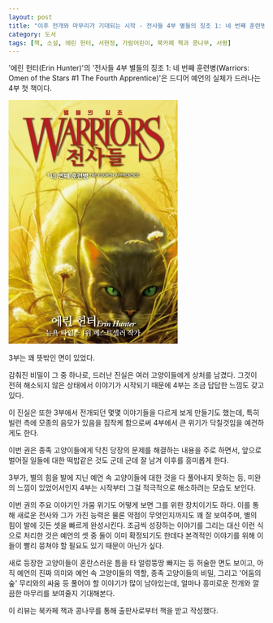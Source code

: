 ```yaml
---
layout: post
title: "이후 전개와 마무리가 기대되는 시작 - 전사들 4부 별들의 징조 1: 네 번째 훈련병"
category: 도서
tags: [책, 소설, 에린 헌터, 서현정, 가람어린이, 북카페 책과 콩나무, 서평]
---
```


'에린 헌터(Erin Hunter)'의
'전사들 4부 별들의 징조 1: 네 번째 훈련병(Warriors: Omen of the Stars #1 The Fourth Apprentice)'은
드디어 예언의 실체가 드러나는 4부 첫 책이다.

![표지](/images/warriors-4-omen-of-the-stars-1-the-fourth-apprentice-book-h480.jpg)

3부는 꽤 뜻밖인 면이 있었다.

감춰진 비밀이 그 중 하나로, 드러난 진실은 여러 고양이들에게 상처를 남겼다.
그것이 전혀 해소되지 않은 상태에서 이야기가 시작되기 때문에
4부는 조금 답답한 느낌도 갖고 있다.

이 진실은 또한 3부에서 전개되던 몇몇 이야기들을 다르게 보게 만들기도 했는데,
특히 빌런 측에 모종의 음모가 있음을 짐작케 함으로써
4부에서 큰 위기가 닥칠것임을 예견하게도 한다.

이번 권은 종족 고양이들에게 닥친 당장의 문제를 해결하는 내용을 주로 하면서,
앞으로 벌어질 일들에 대한 떡밥같은 것도 군데 군데 잘 남겨
이후를 흥미롭게 한다.

3부가, 별의 힘을 발에 지닌 예언 속 고양이들에 대한 것을 다 풀어내지 못하는 등,
미완의 느낌이 있었어서인지
4부는 시작부터 그걸 적극적으로 해소하려는 모습도 보인다.

이번 권의 주요 이야기인 가뭄 위기도 어떻게 보면 그를 위한 장치이기도 하다.
이를 통해 새로운 전사와 그가 가진 능력은 물론 약점이 무엇인지까지도 꽤 잘 보여주며,
별의 힘이 발에 깃든 셋을 빠르게 완성시킨다.
조금씩 성장하는 이야기를 그리는 대신 이런 식으로 처리한 것은
예언의 셋 중 둘이 이미 확정되기도 한데다
본격적인 이야기를 위해 이들이 빨리 뭉쳐야 할 필요도 있기 때문이 아닌가 싶다.

새로 등장한 고양이들이 혼란스러운 틈을 타 얼렁뚱땅 빠지는 등 허술한 면도 보이고,
아직 예언의 진짜 의미와 예언 속 고양이들의 역할,
종족 고양이들의 비밀,
그리고 '어둠의 숲' 무리와의 싸움 등 풀어야 할 이야기가 많이 남아있는데,
얼마나 흥미로운 전개와 깔끔한 마무리를 보여줄지 기대해본다.



<div class="im im-info">
이 리뷰는 북카페 책과 콩나무를 통해 출판사로부터 책을 받고 작성했다.
</div>
